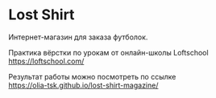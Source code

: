 # Lost Shirt
Интернет-магазин для заказа футболок.

Практика вёрстки по урокам от онлайн-школы Loftschool <br>
https://loftschool.com/

Результат работы можно посмотреть по ссылке <br>
https://olia-tsk.github.io/lost-shirt-magazine/
